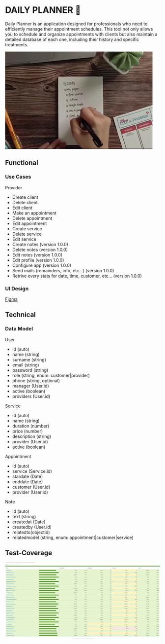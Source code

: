 # DAILY PLANNER 📆

Daily Planner is an application designed for professionals who need to efficiently manage their appointment schedules. This tool not only allows you to schedule and organize appointments with clients but also maintain a detailed database of each one, including their history and specific treatments.

![Texto alternativo](../app/public/daily-planner-gif.webp)

## Functional

### Use Cases

Provider

- Create client
- Delete client
- Edit client
- Make an appointment
- Delete appointment
- Edit appointment
- Create service
- Delete service
- Edit service
- Create notes (version 1.0.0)
- Delete notes (version 1.0.0)
- Edit notes (version 1.0.0)
- Edit profile (version 1.0.0)
- Configure app (version 1.0.0)
- Send mails (remainders, info, etc...) (version 1.0.0)
- Retrive every stats for date, time, customer, etc... (version 1.0.0)

### UI Design

[Figma](https://www.figma.com/design/FtmTtX9cZewWlv6yqsj4nu/demo-app?node-id=0-1&t=tNho9NZQl4l4RETJ-0)

## Technical

### Data Model

User

- id (auto)
- name (string)
- surname (string)
- email (string)
- password (string)
- role (string, enum: customer|provider)
- phone (string, optional)
- manager (User.id)
- active (boolean)
- providers (User.id)

Service

- id (auto)
- name (string)
- duration (number)
- price (number)
- description (string)
- provider (User.id)
- active (boolean)

Appointment

- id (auto)
- service (Service.id)
- stardate (Date)
- enddate (Date)
- customer (User.id)
- provider (User.id)

Note

- id (auto)
- text (string)
- createdat (Date)
- createdby (User.id)
- relatedto(objectid)
- relatedmodel (string, enum: appointment|customer|service)

## Test-Coverage

![](../app/public/Captura%20de%20pantalla%202024-09-03.png)
